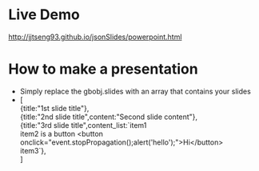 # Live Demo
http://jjtseng93.github.io/jsonSlides/powerpoint.html

# How to make a presentation
- Simply replace the gbobj.slides with an array that contains your slides
- [  
{title:"1st slide title"},  
{title:"2nd slide title",content:"Second slide content"},  
{title:"3rd slide title",content_list:\`item1  
item2 is a button \<button onclick="event.stopPropagation();alert('hello');"\>Hi\</button\>  
item3\`},  
]
